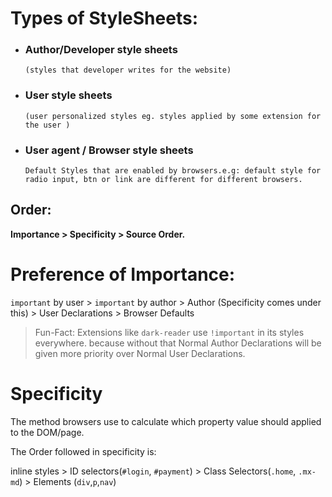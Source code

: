# Types of StyleSheets:

- ### Author/Developer style sheets

      (styles that developer writes for the website)

- ### User style sheets

      (user personalized styles eg. styles applied by some extension for the user )

- ### User agent / Browser style sheets

      Default Styles that are enabled by browsers.e.g: default style for radio input, btn or link are different for different browsers.

## Order:

**Importance > Specificity > Source Order.**

# Preference of Importance:

`important` by user > `important` by author > Author (Specificity comes under this) > User Declarations > Browser Defaults

> Fun-Fact: Extensions like `dark-reader` use `!important` in its styles everywhere. because without that Normal Author Declarations will be given more priority over Normal User Declarations.

# Specificity

The method browsers use to calculate which property value should applied to the DOM/page.

The Order followed in specificity is:

inline styles > ID selectors(`#login`, `#payment`) > Class Selectors(`.home`, `.mx-md`) > Elements (`div`,`p`,`nav`)
